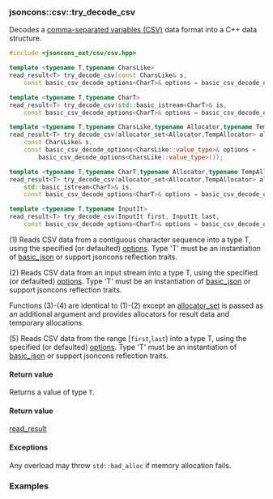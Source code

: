 ### jsoncons::csv::try_decode_csv

Decodes a [comma-separated variables (CSV)](https://en.wikipedia.org/wiki/Comma-separated_values) data format into a C++ data structure.

```cpp
#include <jsoncons_ext/csv/csv.hpp>

template <typename T,typename CharsLike>
read_result<T> try_decode_csv(const CharsLike& s, 
    const basic_csv_decode_options<CharT>& options = basic_csv_decode_options<CharT>()));     (1) (since 1.4.0)

template <typename T,typename CharT>
read_result<T> try_decode_csv(std::basic_istream<CharT>& is, 
    const basic_csv_decode_options<CharT>& options = basic_csv_decode_options<CharT>()));     (2) (since 1.4.0)

template <typename T,typename CharsLike,typename Allocator,typename TempAllocator>
read_result<T> try_decode_csv(allocator_set<Allocator,TempAllocator> alloc_set,
    const CharsLike& s,                                                                       (3) (since 1.4.0)
    const basic_csv_decode_options<CharsLike::value_type>& options = 
        basic_csv_decode_options<CharsLike::value_type>()); 

template <typename T,typename CharT,typename Allocator,typename TempAllocator>
read_result<T> try_decode_csv(allocator_set<Allocator,TempAllocator> alloc_set,
    std::basic_istream<CharT>& is,
    const basic_csv_decode_options<CharT>& options = basic_csv_decode_options<CharT>());      (4) (since 1.4.0)

template <typename T,typename InputIt>
read_result<T> try_decode_csv(InputIt first, InputIt last,
    const basic_csv_decode_options<CharT>& options = basic_csv_decode_options<CharT>()));     (5) (since 1.4.0)
```

(1) Reads CSV data from a contiguous character sequence into a type T, using the specified (or defaulted) [options](basic_csv_options.md). 
Type 'T' must be an instantiation of [basic_json](../basic_json.md) or support jsoncons reflection traits.

(2) Reads CSV data from an input stream into a type T, using the specified (or defaulted) [options](basic_csv_options.md). 
Type 'T' must be an instantiation of [basic_json](../basic_json.md) or support jsoncons reflection traits.

Functions (3)-(4) are identical to (1)-(2) except an [allocator_set](../allocator_set.md) is passed as an additional argument and
provides allocators for result data and temporary allocations.

(5) Reads CSV data from the range [`first`,`last`) into a type T, using the specified (or defaulted) [options](basic_csv_options.md). 
Type 'T' must be an instantiation of [basic_json](../basic_json.md) or support jsoncons reflection traits.

#### Return value

Returns a value of type `T`.

#### Return value

[read_result<T>](read_result.md)

#### Exceptions

Any overload may throw `std::bad_alloc` if memory allocation fails.

### Examples


